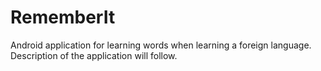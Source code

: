 # RememberIt
Android application for learning words when learning a foreign language.
Description of the application will follow.

